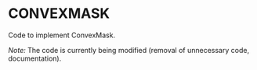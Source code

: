 # **CONVEXMASK**

Code to implement ConvexMask. 

*Note:* The code is currently being modified (removal of unnecessary code, documentation).